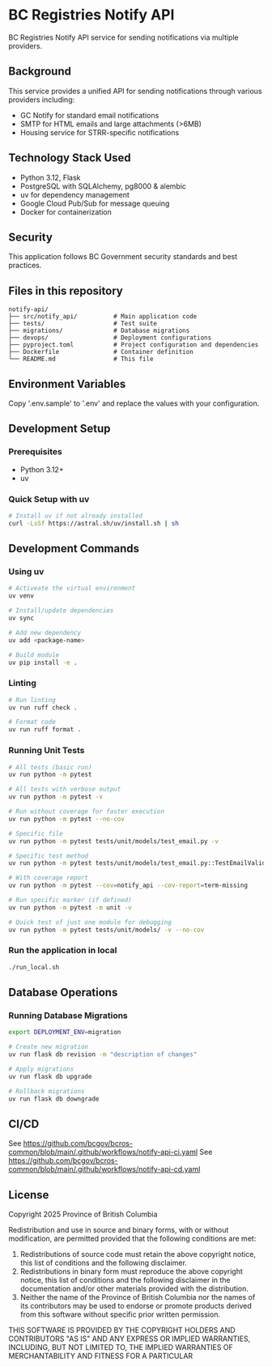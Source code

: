 # BC Registries Notify API

BC Registries Notify API service for sending notifications via multiple providers.

## Background

This service provides a unified API for sending notifications through various providers including:

- GC Notify for standard email notifications
- SMTP for HTML emails and large attachments (>6MB)
- Housing service for STRR-specific notifications

## Technology Stack Used

- Python 3.12, Flask
- PostgreSQL with SQLAlchemy, pg8000 & alembic
- uv for dependency management
- Google Cloud Pub/Sub for message queuing
- Docker for containerization

## Security

This application follows BC Government security standards and best practices.

## Files in this repository

```
notify-api/
├── src/notify_api/          # Main application code
├── tests/                   # Test suite
├── migrations/              # Database migrations
├── devops/                  # Deployment configurations
├── pyproject.toml           # Project configuration and dependencies
├── Dockerfile               # Container definition
└── README.md                # This file
```

## Environment Variables

Copy '.env.sample' to '.env' and replace the values with your configuration.

## Development Setup

### Prerequisites

- Python 3.12+
- uv

### Quick Setup with uv

```bash
# Install uv if not already installed
curl -LsSf https://astral.sh/uv/install.sh | sh
```

## Development Commands

### Using uv

```bash
# Activeate the virtual environment
uv venv

# Install/update dependencies
uv sync

# Add new dependency
uv add <package-name>

# Build module
uv pip install -e .

```

### Linting

```bash
# Run linting
uv run ruff check .

# Format code
uv run ruff format .

```

### Running Unit Tests

```bash
# All tests (basic run)
uv run python -m pytest

# All tests with verbose output
uv run python -m pytest -v

# Run without coverage for faster execution
uv run python -m pytest --no-cov

# Specific file
uv run python -m pytest tests/unit/models/test_email.py -v

# Specific test method
uv run python -m pytest tests/unit/models/test_email.py::TestEmailValidator::test_email_validator_creation_mocked -v

# With coverage report
uv run python -m pytest --cov=notify_api --cov-report=term-missing

# Run specific marker (if defined)
uv run python -m pytest -m unit -v

# Quick test of just one module for debugging
uv run python -m pytest tests/unit/models/ -v --no-cov
```

### Run the application in local

```bash
./run_local.sh
```

## Database Operations

### Running Database Migrations

```bash
export DEPLOYMENT_ENV=migration

# Create new migration
uv run flask db revision -m "description of changes"

# Apply migrations
uv run flask db upgrade

# Rollback migrations
uv run flask db downgrade
```

## CI/CD

See <https://github.com/bcgov/bcros-common/blob/main/.github/workflows/notify-api-ci.yaml>
See <https://github.com/bcgov/bcros-common/blob/main/.github/workflows/notify-api-cd.yaml>

## License

Copyright 2025 Province of British Columbia

Redistribution and use in source and binary forms, with or without modification, are permitted provided that the following conditions are met:

1. Redistributions of source code must retain the above copyright notice, this list of conditions and the following disclaimer.
2. Redistributions in binary form must reproduce the above copyright notice, this list of conditions and the following disclaimer in the documentation and/or other materials provided with the distribution.
3. Neither the name of the Province of British Columbia nor the names of its contributors may be used to endorse or promote products derived from this software without specific prior written permission.

THIS SOFTWARE IS PROVIDED BY THE COPYRIGHT HOLDERS AND CONTRIBUTORS "AS IS" AND ANY EXPRESS OR IMPLIED WARRANTIES, INCLUDING, BUT NOT LIMITED TO, THE IMPLIED WARRANTIES OF MERCHANTABILITY AND FITNESS FOR A PARTICULAR
